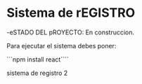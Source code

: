 <h1> Sistema de rEGISTRO</h1>

-eSTADO DEL pROYECTO: En construccion.

Para ejecutar el sistema debes poner:

```npm install react````

sistema de registro 2
